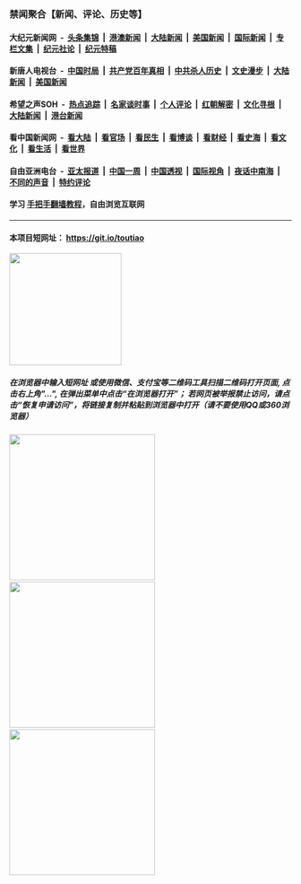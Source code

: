 ### 禁闻聚合【新闻、评论、历史等】

#### 大纪元新闻网 &nbsp;-&nbsp; [头条集锦](indexes/E头条集锦.md?t=02151711) &nbsp;|&nbsp; [港澳新闻](indexes/E港澳新闻.md?t=02151711)  &nbsp;|&nbsp; [大陆新闻](indexes/E大陆新闻.md?t=02151711) &nbsp;|&nbsp; [美国新闻](indexes/E美国新闻.md?t=02151711) &nbsp;|&nbsp; [国际新闻](indexes/E国际新闻.md?t=02151711) &nbsp;|&nbsp; [专栏文集](indexes/E专栏文集.md?t=02151711) &nbsp;|&nbsp; [纪元社论](indexes/E纪元社论.md?t=02151711) &nbsp;|&nbsp; [纪元特稿](indexes/E纪元特稿.md?t=02151711) 

#### 新唐人电视台 &nbsp;-&nbsp; [中国时局](indexes/N中国时局.md?t=02151711) &nbsp;|&nbsp; [共产党百年真相](indexes/N共产党百年真相.md?t=02151711) &nbsp;|&nbsp; [中共杀人历史](indexes/N中共杀人历史.md?t=02151711) &nbsp;|&nbsp; [文史漫步](indexes/N文史漫步.md?t=02151711) &nbsp;|&nbsp; [大陆新闻](indexes/N大陆新闻.md?t=02151711) &nbsp;|&nbsp; [美国新闻](indexes/N美国新闻.md?t=02151711)

#### 希望之声SOH &nbsp;-&nbsp; [热点追踪](indexes/H热点追踪.md?t=02151711) &nbsp;|&nbsp; [名家谈时事](indexes/H名家谈时事.md?t=02151711) &nbsp;|&nbsp; [个人评论](indexes/H个人评论.md?t=02151711)  &nbsp;|&nbsp; [红朝解密](indexes/H红朝解密.md?t=02151711) &nbsp;|&nbsp; [文化寻根](indexes/H文化寻根.md?t=02151711) &nbsp;|&nbsp; [大陆新闻](indexes/H大陆新闻.md?t=02151711) &nbsp;|&nbsp; [港台新闻](indexes/H港台新闻.md?t=02151711)

#### 看中国新闻网 &nbsp;-&nbsp; [看大陆](indexes/S看大陆.md?t=02151711) &nbsp;|&nbsp; [看官场](indexes/S看官场.md?t=02151711) &nbsp;|&nbsp; [看民生](indexes/S看民生.md?t=02151711)  &nbsp;|&nbsp; [看博谈](indexes/S看博谈.md?t=02151711) &nbsp;|&nbsp; [看财经](indexes/S看财经.md?t=02151711) &nbsp;|&nbsp; [看史海](indexes/S看史海.md?t=02151711) &nbsp;|&nbsp; [看文化](indexes/S看文化.md?t=02151711) &nbsp;|&nbsp; [看生活](indexes/S看生活.md?t=02151711) &nbsp;|&nbsp; [看世界](indexes/S看世界.md?t=02151711)

#### 自由亚洲电台 &nbsp;-&nbsp; [亚太报道](indexes/R亚太报道.md?t=02151711) &nbsp;|&nbsp; [中国一周](indexes/R中国一周.md?t=02151711) &nbsp;|&nbsp; [中国透视](indexes/R中国透视.md?t=02151711)  &nbsp;|&nbsp; [国际视角](indexes/R国际视角.md?t=02151711) &nbsp;|&nbsp; [夜话中南海](indexes/R夜话中南海.md?t=02151711) &nbsp;|&nbsp; [不同的声音](indexes/R不同的声音.md?t=02151711) &nbsp;|&nbsp; [特约评论](indexes/R特约评论.md?t=02151711)

#### 学习 [手把手翻墙教程](https://github.com/gfw-breaker/guides/wiki)，自由浏览互联网

----

#### 本项目短网址： https://git.io/toutiao
<img src="https://raw.githubusercontent.com/gfw-breaker/banned-news/master/scripts/img/qr.png" width="200px"/>  

##### 在浏览器中输入短网址 或使用微信、支付宝等二维码工具扫描二维码打开页面, 点击右上角"...", 在弹出菜单中点击“在浏览器打开”； 若网页被举报禁止访问，请点击“恢复申请访问”，将链接复制并粘贴到浏览器中打开（请不要使用QQ或360浏览器）

<img src="https://raw.githubusercontent.com/gfw-breaker/banned-news/master/scripts/img/1.png" width="260px"/> &nbsp; <img src="https://raw.githubusercontent.com/gfw-breaker/banned-news/master/scripts/img/2.png" width="260px"/> &nbsp; <img src="https://raw.githubusercontent.com/gfw-breaker/banned-news/master/scripts/img/3.png" width="260px"/>
